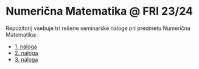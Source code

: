 # Numerična Matematika @ FRI 23/24

Repozitorij vsebuje tri rešene seminarske naloge pri predmetu Numerična Matematika:

- [1. naloga](HW1/README.md)
- [2. naloga](HW2/README.md)
- [3. naloga](HW3/README.md)
